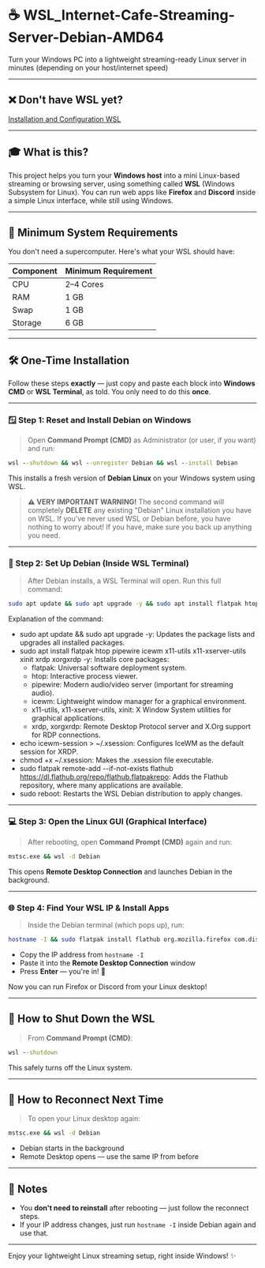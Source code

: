 # ☕ WSL_Internet-Cafe-Streaming-Server-Debian-AMD64

Turn your Windows PC into a lightweight streaming-ready Linux server in minutes (depending on your host/internet speed)

---

## ❌ Don't have WSL yet?

[Installation and Configuration WSL](https://github.com/neew1152/Installation-and-Configuration-WSL)

---

## 🎓 What is this?

This project helps you turn your **Windows host** into a mini Linux-based streaming or browsing server, using something called **WSL** (Windows Subsystem for Linux). You can run web apps like **Firefox** and **Discord** inside a simple Linux interface, while still using Windows.

---

## 🧠 Minimum System Requirements

You don't need a supercomputer. Here's what your WSL should have:

| Component | Minimum Requirement |
|-----------|---------------------|
| CPU       | 2–4 Cores           |
| RAM       | 1 GB                |
| Swap      | 1 GB                |
| Storage   | 6 GB                |

---

## 🛠️ One-Time Installation

Follow these steps **exactly** — just copy and paste each block into **Windows CMD** or **WSL Terminal**, as told. You only need to do this **once**.

---

### 🪟 Step 1: Reset and Install Debian on Windows

> Open **Command Prompt (CMD)** as Administrator (or user, if you want) and run:

```cmd
wsl --shutdown && wsl --unregister Debian && wsl --install Debian
```

This installs a fresh version of **Debian Linux** on your Windows system using WSL.

> **⚠️ VERY IMPORTANT WARNING!**
> The second command will completely **DELETE** any existing "Debian" Linux installation you have on WSL. If you've never used WSL or Debian before, you have nothing to worry about! If you have, make sure you back up anything you need.

---

### 🐧 Step 2: Set Up Debian (Inside WSL Terminal)

> After Debian installs, a WSL Terminal will open. Run this full command:

```bash
sudo apt update && sudo apt upgrade -y && sudo apt install flatpak htop pipewire icewm x11-utils x11-xserver-utils xinit xrdp xorgxrdp -y && echo icewm-session > ~/.xsession && chmod +x ~/.xsession && sudo flatpak remote-add --if-not-exists flathub https://dl.flathub.org/repo/flathub.flatpakrepo && sudo reboot
```

Explanation of the command:
*   sudo apt update && sudo apt upgrade -y: Updates the package lists and upgrades all installed packages.
*   sudo apt install flatpak htop pipewire icewm x11-utils x11-xserver-utils xinit xrdp xorgxrdp -y: Installs core packages:
    *   flatpak: Universal software deployment system.
    *   htop: Interactive process viewer.
    *   pipewire: Modern audio/video server (important for streaming audio).
    *   icewm: Lightweight window manager for a graphical environment.
    *   x11-utils, x11-xserver-utils, xinit: X Window System utilities for graphical applications.
    *   xrdp, xorgxrdp: Remote Desktop Protocol server and X.Org support for RDP connections.
*   echo icewm-session > ~/.xsession: Configures IceWM as the default session for XRDP.
*   chmod +x ~/.xsession: Makes the .xsession file executable.
*   sudo flatpak remote-add --if-not-exists flathub https://dl.flathub.org/repo/flathub.flatpakrepo: Adds the Flathub repository, where many applications are available.
*   sudo reboot: Restarts the WSL Debian distribution to apply changes.

---

### 💻 Step 3: Open the Linux GUI (Graphical Interface)

> After rebooting, open **Command Prompt (CMD)** again and run:

```cmd
mstsc.exe && wsl -d Debian
```

This opens **Remote Desktop Connection** and launches Debian in the background.

---

### 🌐 Step 4: Find Your WSL IP & Install Apps

> Inside the Debian terminal (which pops up), run:

```bash
hostname -I && sudo flatpak install flathub org.mozilla.firefox com.discordapp.Discord
```

* Copy the IP address from `hostname -I`
* Paste it into the **Remote Desktop Connection** window
* Press **Enter** — you're in! 🎉

Now you can run Firefox or Discord from your Linux desktop!

---

## 📴 How to Shut Down the WSL

> From **Command Prompt (CMD)**:

```cmd
wsl --shutdown
```

This safely turns off the Linux system.

---

## 🔁 How to Reconnect Next Time

> To open your Linux desktop again:

```cmd
mstsc.exe && wsl -d Debian
```

* Debian starts in the background
* Remote Desktop opens — use the same IP from before

---

## 📌 Notes

* You **don't need to reinstall** after rebooting — just follow the reconnect steps.
* If your IP address changes, just run `hostname -I` inside Debian again and use that.

---

Enjoy your lightweight Linux streaming setup, right inside Windows! ✨
